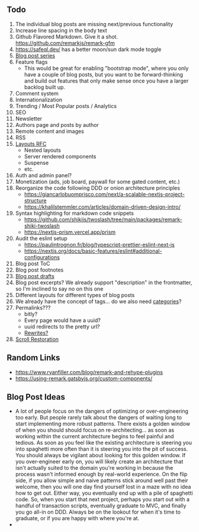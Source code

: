 ## Todo

1. The individual blog posts are missing next/previous functionality
1. Increase line spacing in the body text
1. Github Flavored Markdown. Give it a shot. https://github.com/remarkjs/remark-gfm
1. https://safeql.dev/ has a better moon/sun dark mode toggle
1. [Blog post series](https://dev.to/kallmanation/dev-to-writing-making-a-series-3h79)
1. Feature flags
   - This would be great for enabling "bootstrap mode", where you only have a couple of blog posts,
     but you want to be forward-thinking and build out features that only make sense once you have a
     larger backlog built up.
1. Comment system
1. Internationalization
1. Trending / Most Popular posts / Analytics
1. SEO
1. Newsletter
1. Authors page and posts by author
1. Remote content and images
1. RSS
1. [Layouts RFC](https://nextjs.org/blog/layouts-rfc)
   - Nested layouts
   - Server rendered components
   - Suspense
   - etc.
1. Auth and admin panel?
1. Monetization (ads, job board, paywall for some gated content, etc.)
1. Reorganize the code following DDD or onion architecture principles
   - https://giancarlobuomprisco.com/next/a-scalable-nextjs-project-structure
   - https://khalilstemmler.com/articles/domain-driven-design-intro/
1. Syntax highlighting for markdown code snippets
   - https://github.com/shikijs/twoslash/tree/main/packages/remark-shiki-twoslash
   - https://nextjs-prism.vercel.app/prism
1. Audit the eslint setup
   - https://paulintrognon.fr/blog/typescript-prettier-eslint-next-js
   - https://nextjs.org/docs/basic-features/eslint#additional-configurations
1. Blog post ToC
1. Blog post footnotes
1. [Blog post drafts](https://jekyllrb.com/docs/posts/#drafts)
1. Blog post excerpts? We already support "description" in the frontmatter, so I'm inclined to say no on this one
1. Different layouts for different types of blog posts
1. We already have the concept of tags... do we also need [categories](https://jekyllrb.com/docs/posts/#categories)?
1. Permalinks???
   - bitly?
   - Every page would have a uuid?
   - uuid redirects to the pretty url?
   - [Rewrites?](https://nextjs.org/docs/api-reference/next.config.js/rewrites)
1. [Scroll Restoration](https://mmazzarolo.com/blog/2021-04-10-nextjs-scroll-restoration/)

## Random Links

- https://www.ryanfiller.com/blog/remark-and-rehype-plugins
- https://using-remark.gatsbyjs.org/custom-components/

## Blog Post Ideas

- A lot of people focus on the dangers of optimizing or over-engineering too early. But people rarely talk about the dangers of waiting long to start implementing more robust patterns. There exists a golden window of when you should should focus on re-architecting... as soon as working within the current architecture begins to feel painful and tedious. As soon as you feel like the existing architecture is steering you into spaghetti more often than it is steering you into the pit of success. You should always be vigilant about looking for this golden window. If you over-engineer early on, you will likely create an architecture that isn't actually suited to the domain you're working in because the process wasn't informed enough by real-world experience. On the flip side, if you allow simple and naive patterns stick around well past their welcome, then you will one day find yourself lost in a maze with no idea how to get out. Either way, you eventually end up with a pile of spaghetti code. So, when you start that next project, perhaps you start out with a handful of transaction scripts, eventually graduate to MVC, and finally you go all-in on DDD. Always be on the lookout for when it's time to graduate, or if you are happy with where you're at.
-
